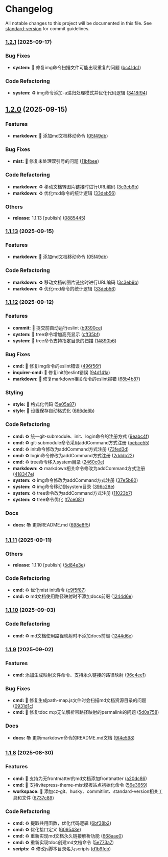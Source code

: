 # Changelog

All notable changes to this project will be documented in this file. See [standard-version](https://github.com/conventional-changelog/standard-version) for commit guidelines.

### [1.2.1](https://github.com/docs-site/tdoc-cli/compare/v1.2.0...v1.2.1) (2025-09-17)

### Bug Fixes

- **system:** 🐞 修复img命令扫描文件可能出现重复的问题 ([bc41dc1](https://github.com/docs-site/tdoc-cli/commit/bc41dc162975ac3bbc29198457f99d846aa12296))

### Code Refactoring

- **system:** ♻️ img命令添加-a递归处理模式并优化代码逻辑 ([3418f94](https://github.com/docs-site/tdoc-cli/commit/3418f9485f39827c9e041436fe46c64d735c9376))

## [1.2.0](https://github.com/docs-site/tdoc-cli/compare/v1.1.12...v1.2.0) (2025-09-15)

### Features

- **markdown:** 🚀 添加md文档移动命令 ([05f49db](https://github.com/docs-site/tdoc-cli/commit/05f49db932d65ede5954d6f9c6268713407fbb4c))

### Bug Fixes

- **mist:** 🐞 修复未处理双引号的问题 ([11bfbee](https://github.com/docs-site/tdoc-cli/commit/11bfbee4bd549ebe285ef678fa2684915af57ba1))

### Code Refactoring

- **markdown:** ♻️ 移动文档转图片链接时进行URL编码 ([3c3eb9b](https://github.com/docs-site/tdoc-cli/commit/3c3eb9bb9cf5389235f9aedcd325fbd81c29e054))
- **markdown:** ♻️ 优化m:d命令的统计逻辑 ([33deb56](https://github.com/docs-site/tdoc-cli/commit/33deb5693aa5ed8e4e37fb4a225b5ef73b70ea46))

### Others

- **release:** 1.1.13 [publish] ([0885445](https://github.com/docs-site/tdoc-cli/commit/08854453a999c88a1dec3bbf2ff4917cc42985c9))

### [1.1.13](https://github.com/docs-site/tdoc-cli/compare/v1.1.12...v1.1.13) (2025-09-15)

### Features

- **markdown:** 🚀 添加md文档移动命令 ([05f49db](https://github.com/docs-site/tdoc-cli/commit/05f49db932d65ede5954d6f9c6268713407fbb4c))

### Code Refactoring

- **markdown:** ♻️ 移动文档转图片链接时进行URL编码 ([3c3eb9b](https://github.com/docs-site/tdoc-cli/commit/3c3eb9bb9cf5389235f9aedcd325fbd81c29e054))
- **markdown:** ♻️ 优化m:d命令的统计逻辑 ([33deb56](https://github.com/docs-site/tdoc-cli/commit/33deb5693aa5ed8e4e37fb4a225b5ef73b70ea46))

### [1.1.12](https://github.com/docs-site/tdoc-cli/compare/v1.1.11...v1.1.12) (2025-09-12)

### Features

- **commit:** 🚀 提交前自动运行eslint ([b9390ce](https://github.com/docs-site/tdoc-cli/commit/b9390ce8e581fbb0bd33be5c15bacba90b96ce71))
- **system:** 🚀 tree命令增加高亮显示 ([cff35bf](https://github.com/docs-site/tdoc-cli/commit/cff35bfe542b0a8338f4e00ad0cd1fe701bdb907))
- **system:** 🚀 tree命令支持指定目录的扫描 ([14890b6](https://github.com/docs-site/tdoc-cli/commit/14890b68582cf37867ec6acbfb9f03b4ee945dfa))

### Bug Fixes

- **cmd:** 🐞 修复img命令的eslint错误 ([496f56f](https://github.com/docs-site/tdoc-cli/commit/496f56fa017e97be765cde47856ecb040c1e4d3c))
- **inquirer-cmd:** 🐞 修复init的eslint错误 ([94d141a](https://github.com/docs-site/tdoc-cli/commit/94d141a5f911037b6fb74ce0509aa816ead0169e))
- **markdown:** 🐞 修复markdown相关命令的eslint报错 ([68b4b87](https://github.com/docs-site/tdoc-cli/commit/68b4b87389b92617f10e7a2d6f20268631c4fa52))

### Styling

- **style:** 🎨 格式化代码 ([5e05a87](https://github.com/docs-site/tdoc-cli/commit/5e05a87e99da4b5d7d25562a80a05f9c493567c5))
- **style:** 🎨 设置保存自动格式化 ([666de6b](https://github.com/docs-site/tdoc-cli/commit/666de6b7cdb537e6284db233fce5249a573a3fe0))

### Code Refactoring

- **cmd:** ♻️ 统一git-submodule、init、login命令的注册方式 ([9eabc4f](https://github.com/docs-site/tdoc-cli/commit/9eabc4f2b16f1d38b2ae72690f75770d74d1d6f5))
- **cmd:** ♻️ git-submodule命令采用addCommand方式注册 ([bebce55](https://github.com/docs-site/tdoc-cli/commit/bebce558945854ce254700432ade1a1ffd62eda3))
- **cmd:** ♻️ init命令修改为addCommand方式注册 ([73fed3d](https://github.com/docs-site/tdoc-cli/commit/73fed3dd51f334338e93137955c91cf9433035b3))
- **cmd:** ♻️ login命令修改为addCommand方式注册 ([2dddb22](https://github.com/docs-site/tdoc-cli/commit/2dddb22b897396229b6cb0e9b7a56f159a577fa1))
- **cmd:** ♻️ tree命令移入system目录 ([2460c0e](https://github.com/docs-site/tdoc-cli/commit/2460c0e00214b38964721d0357332f7fd2bfedfa))
- **markdown:** ♻️ markdown相关命令修改为addCommand方式注册 ([418347e](https://github.com/docs-site/tdoc-cli/commit/418347e17dc019eae116ca7810232f2a7169e538))
- **system:** ♻️ img命令修改为addCommand方式注册 ([37e5b80](https://github.com/docs-site/tdoc-cli/commit/37e5b807feac8f345f131f1040f138212052fc19))
- **system:** ♻️ img命令移动到system目录 ([396c28e](https://github.com/docs-site/tdoc-cli/commit/396c28e59c0d3d3ca5162c334b7f8b3d5282eeae))
- **system:** ♻️ tree命令改为addCommand方式注册 ([11023b7](https://github.com/docs-site/tdoc-cli/commit/11023b747599fa22ca9d30c36cc89a330835707e))
- **system:** ♻️ tree命令优化 ([f7ce081](https://github.com/docs-site/tdoc-cli/commit/f7ce081a98f2e1400cde9adc1385c3a559f23526))

### Docs

- **docs:** 📚 更新README.md ([698e8f5](https://github.com/docs-site/tdoc-cli/commit/698e8f57cba7528ad7aed4de3bf0c55f5c4b891c))

### [1.1.11](https://github.com/docs-site/tdoc-cli/compare/v1.1.9...v1.1.11) (2025-09-11)

### Others

- **release:** 1.1.10 [publish] ([5d84e3e](https://github.com/docs-site/tdoc-cli/commit/5d84e3eeddc0188a71af9912e37a6402d745937b))

### Code Refactoring

- **cmd:** ♻️ 优化mist init命令 ([c9f5f87](https://github.com/docs-site/tdoc-cli/commit/c9f5f8712cc0992db1aca9dc3e6562196ec8ec7b))
- **cmd:** ♻️ md文档使用路径映射时不添加docs前缀 ([1244d6e](https://github.com/docs-site/tdoc-cli/commit/1244d6eea8bd4fc2570fc6101a1431fa2e6f2ec7))

### [1.1.10](https://github.com/docs-site/tdoc-cli/compare/v1.1.9...v1.1.10) (2025-09-03)

### Code Refactoring

- **cmd:** ♻️ md文档使用路径映射时不添加docs前缀 ([1244d6e](https://github.com/docs-site/tdoc-cli/commit/1244d6eea8bd4fc2570fc6101a1431fa2e6f2ec7))

### [1.1.9](https://github.com/docs-site/tdoc-cli/compare/v1.1.8...v1.1.9) (2025-09-02)

### Features

- **cmd:** 添加生成映射文件命令、支持永久链接的路径映射 ([96c4ee1](https://github.com/docs-site/tdoc-cli/commit/96c4ee135e01ca555e38efcce61c4b3eab61e415))

### Bug Fixes

- **cmd:** 🐞 修复生成path-map.js文件时会扫描md文档资源目录的问题 ([0931d1c](https://github.com/docs-site/tdoc-cli/commit/0931d1c08eb8d6826b79723d03cfe2767cdc7447))
- **cmd:** 🐞 修复tdoc m:p无法解析带路径映射的permalink的问题 ([5d0a758](https://github.com/docs-site/tdoc-cli/commit/5d0a758f70dc0661edb26ecb2e01e04888b28b53))

### Docs

- **docs:** 📚 更新markdown命令的README.md文档 ([9f4e598](https://github.com/docs-site/tdoc-cli/commit/9f4e598c35040c1dc70da968f46471dd9555a3c6))

### [1.1.8](https://github.com/docs-site/tdoc-cli/compare/v1.1.7...v1.1.8) (2025-08-30)

### Features

- **cmd:** 🚀 支持为无frontmatter的md文档添加frontmatter ([a20dc86](https://github.com/docs-site/tdoc-cli/commit/a20dc86d6a4d1c7f7e1e6a35557fa64c3d027aea))
- **cmd:** 🚀 支持vitepress-theme-mist模板站点初始化命令 ([56e3659](https://github.com/docs-site/tdoc-cli/commit/56e36596e9771cb4d5bb0c9a0abbf3318e0e27a0))
- **workspace:** 🚀 添加cz-git、husky、commitlint、standard-version相关工具和文件 ([6737c89](https://github.com/docs-site/tdoc-cli/commit/6737c8955b6bac36cd9076623a79528316d70be1))

### Code Refactoring

- **cmd:** ♻️ 提取共用函数，优化代码逻辑 ([6bf38b2](https://github.com/docs-site/tdoc-cli/commit/6bf38b23ab6e3daa4c0bd5defe96d418793b84ce))
- **cmd:** ♻️ 优化接口定义 ([609543e](https://github.com/docs-site/tdoc-cli/commit/609543e15b98e5c7fe3177c8e2f288fe279d5a61))
- **cmd:** ♻️ 重新实现md文档永久链接解析功能 ([668aae0](https://github.com/docs-site/tdoc-cli/commit/668aae0fc08995474f08ce4bf041ff4887393b03))
- **cmd:** ♻️ 重新实现tdoc创建md文档命令 ([5e773a7](https://github.com/docs-site/tdoc-cli/commit/5e773a77add486137f727df46fd79752f9b0fe49))
- **scripts:** ♻️ 修改js脚本目录名为scripts ([d1b9fcb](https://github.com/docs-site/tdoc-cli/commit/d1b9fcba5227a8ecbff4bf53ebd26f912308306d))
